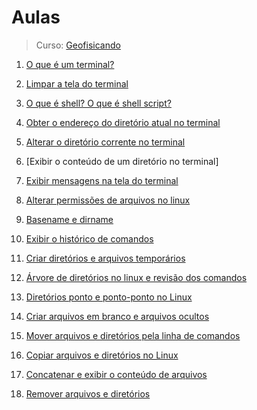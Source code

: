 # Aulas

> Curso: [Geofisicando](https://youtube.com/playlist?list=PLLCFxfe9wkl-k0w-c_1i4sdZPUYt0Yc2P)

1. [O que é um terminal?](./o-que-e-terminal/notes.md)

2. [Limpar a tela do terminal](./limpar-a-tela-do-terminal/notes.md)

3. [O que é shell? O que é shell script?](./o-que-e-shell-e-shell-script/notes.md)

4. [Obter o endereço do diretório atual no terminal](./obter-o-endereco-do-diretorio-atual-no-terminal/notes.md)

5. [Alterar o diretório corrente no terminal](./alterar-o-diretorio-corrente-no-terminal/notes.md)

6. [Exibir o conteúdo de um diretório no terminal]

7. [Exibir mensagens na tela do terminal](./exibir-mensagens-na-tela-do-terminal/notes.md)

8. [Alterar permissões de arquivos no linux](./alterar-permissoes-de-arquivos-no-linux/notes.md)

9. [Basename e dirname](./basename-e-dirname/notes.md)

10. [Exibir o histórico de comandos](./exibir-o-historico-de-comandos/notes.md)

11. [Criar diretórios e arquivos temporários](./criar-diretorios-e-arquivos-temporarios/notes.md)

12. [Árvore de diretórios no linux e revisão dos comandos](./arvore-de-diretorios-no-linux-e-revisao-dos-comandos/notes.md)

13. [Diretórios ponto e ponto-ponto no Linux](./diretorios-ponto-e-ponto-ponto-no-linux/notes.md)

14. [Criar arquivos em branco e arquivos ocultos](./criar-arquivos-em-branco-e-arquivos-ocultos/notes.md)

15. [Mover arquivos e diretórios pela linha de comandos](./mover-arquivos-e-diretorios-pela-linha-de-comando/notes.md)

16. [Copiar arquivos e diretórios no Linux](./copiar-arquivos-e-diretorios-no-linux/notes.md)

17. [Concatenar e exibir o conteúdo de arquivos](./concatenar-e-exibir-o-conteudo-de-arquivos/notes.md)

18. [Remover arquivos e diretórios](./remover-arquivos-e-diretorios/notes.md)